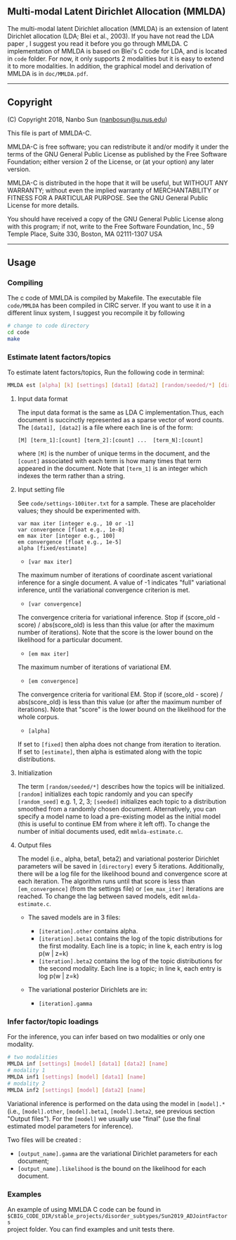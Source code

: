 ## Multi-modal Latent Dirichlet Allocation (MMLDA)
The multi-modal latent Dirichlet allocation (MMLDA) is an extension of latent 
Dirichlet allocation (LDA; Blei et al., 2003). If you have not read the LDA paper 
, I suggest you read it before you go through MMLDA. C implementation 
of MMLDA is based on Blei's C code for LDA, and is located in `code` folder. For now, 
it only supports 2 modalities but it is easy to extend it to more modalities. 
In addition, the graphical model and derivation of MMLDA is in `doc/MMLDA.pdf`.

---

## Copyright
(C) Copyright 2018, Nanbo Sun (nanbosun@u.nus.edu)

This file is part of MMLDA-C.

MMLDA-C is free software; you can redistribute it and/or modify it under
the terms of the GNU General Public License as published by the Free
Software Foundation; either version 2 of the License, or (at your
option) any later version.

MMLDA-C is distributed in the hope that it will be useful, but WITHOUT
ANY WARRANTY; without even the implied warranty of MERCHANTABILITY or
FITNESS FOR A PARTICULAR PURPOSE.  See the GNU General Public License
for more details.

You should have received a copy of the GNU General Public License
along with this program; if not, write to the Free Software
Foundation, Inc., 59 Temple Place, Suite 330, Boston, MA 02111-1307
USA

---

## Usage
### Compiling
The c code of MMLDA is compiled by Makefile. The executable file `code/MMLDA` 
has been compiled in CIRC server. If you want to use it in a different linux
system, I suggest you recompile it by following
```bash
# change to code directory
cd code
make
``` 

### Estimate latent factors/topics
To estimate latent factors/topics, Run the following code in terminal:
```bash
MMLDA est [alpha] [k] [settings] [data1] [data2] [random/seeded/*] [directory] [random_seed]
```

1. Input data format

    The input data format is the same as LDA C implementation.Thus,
    each document is succinctly represented as a sparse vector of word
    counts. The `[data1], [data2]` is a file where each line is of the form:
    ```
    [M] [term_1]:[count] [term_2]:[count] ...  [term_N]:[count]
    ```
    where `[M]` is the number of unique terms in the document, and the
    `[count]` associated with each term is how many times that term appeared
    in the document.  Note that `[term_1]` is an integer which indexes the
    term rather than a string.

2. Input setting file

    See `code/settings-100iter.txt` for a sample. These are placeholder values; 
    they should be experimented with.
    ```
    var max iter [integer e.g., 10 or -1]
    var convergence [float e.g., 1e-8]
    em max iter [integer e.g., 100]
    em convergence [float e.g., 1e-5]
    alpha [fixed/estimate]
    ```
    * `[var max iter]`

    The maximum number of iterations of coordinate ascent variational
    inference for a single document.  A value of -1 indicates "full"
    variational inference, until the variational convergence
    criterion is met.

    * `[var convergence]`

    The convergence criteria for variational inference.  Stop if
    (score_old - score) / abs(score_old) is less than this value (or
    after the maximum number of iterations).  Note that the score is
    the lower bound on the likelihood for a particular document.

    * `[em max iter]`

    The maximum number of iterations of variational EM.

    * `[em convergence]`

    The convergence criteria for varitional EM.  Stop if (score_old -
    score) / abs(score_old) is less than this value (or after the
    maximum number of iterations).  Note that "score" is the lower
    bound on the likelihood for the whole corpus.

    * `[alpha]`

    If set to `[fixed]` then alpha does not change from iteration to
    iteration.  
    If set to `[estimate]`, then alpha is estimated along
    with the topic distributions.

3. Initialization

    The term `[random/seeded/*]` describes how the topics will be
    initialized. `[random]` initializes each topic randomly and you can specify 
    `[random_seed]` e.g. 1, 2, 3; `[seeded]` initializes each topic to a distribution 
    smoothed from a randomly chosen document. Alternatively, you can specify a model
    name to load a pre-existing model as the initial model (this is useful to continue EM
    from where it left off). To change the number of initial documents
    used, edit `mmlda-estimate.c`.

4. Output files

    The model (i.e., alpha, beta1, beta2) and variational posterior
    Dirichlet parameters will be saved in `[directory]` every
    5 iterations. Additionally, there will be a log file for the
    likelihood bound and convergence score at each iteration.  The
    algorithm runs until that score is less than `[em_convergence]` (from
    the settings file) or `[em_max_iter]` iterations are reached. To
    change the lag between saved models, edit `mmlda-estimate.c`.

    * The saved models are in 3 files:
        * `[iteration].other` contains alpha.
        * `[iteration].beta1` contains the log of the topic distributions for the first modality. 
          Each line is a topic; in line k, each entry is log p(w | z=k)
        * `[iteration].beta2` contains the log of the topic distributions for the second modality. 
          Each line is a topic; in line k, each entry is log p(w | z=k)

    * The variational posterior Dirichlets are in:
        * `[iteration].gamma`

### Infer factor/topic loadings
For the inference, you can infer based on two modalities or only one modality.
```bash
# two modalities
MMLDA inf [settings] [model] [data1] [data2] [name]
# modality 1
MMLDA inf1 [settings] [model] [data1] [name]
# modality 2
MMLDA inf2 [settings] [model] [data2] [name]
```

Variational inference is performed on the data using the model in
`[model].*` (i.e., `[model].other`, `[model].beta1`, `[model].beta2`, see previous 
section "Output files"). For the `[model]` we usually use "final" (use the final 
estimated model parameters for inference). 

Two files will be created : 
* `[output_name].gamma` are the variational Dirichlet parameters for each document;
* `[output_name].likelihood` is the bound on the likelihood for each document.

### Examples
An example of using MMLDA C code can be found in 
`$CBIG_CODE_DIR/stable_projects/disorder_subtypes/Sun2019_ADJointFactors`  
project folder. You can find examples and unit tests there. 
